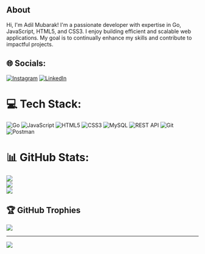 ## About
Hi, I'm Adil Mubarak! I'm a passionate developer with expertise in Go, JavaScript, HTML5, and CSS3. I enjoy building efficient and scalable web applications. My goal is to continually enhance my skills and contribute to impactful projects.


## 🌐 Socials:
[![Instagram](https://img.shields.io/badge/Instagram-%23E4405F.svg?logo=Instagram&logoColor=white)](https://instagram.com/adl.mubrk) [![LinkedIn](https://img.shields.io/badge/LinkedIn-%230077B5.svg?logo=linkedin&logoColor=white)](https://linkedin.com/in/adil-mubarak) 

# 💻 Tech Stack:
![Go](https://img.shields.io/badge/go-%2300ADD8.svg?style=for-the-badge&logo=go&logoColor=white) 
![JavaScript](https://img.shields.io/badge/javascript-%23323330.svg?style=for-the-badge&logo=javascript&logoColor=%23F7DF1E) 
![HTML5](https://img.shields.io/badge/html5-%23E34F26.svg?style=for-the-badge&logo=html5&logoColor=white) 
![CSS3](https://img.shields.io/badge/css3-%231572B6.svg?style=for-the-badge&logo=css3&logoColor=white) 
![MySQL](https://img.shields.io/badge/mysql-%2300f.svg?style=for-the-badge&logo=mysql&logoColor=white) 
![REST API](https://img.shields.io/badge/restapi-%23000000.svg?style=for-the-badge&logo=fastapi&logoColor=white) 
![Git](https://img.shields.io/badge/git-%23F05033.svg?style=for-the-badge&logo=git&logoColor=white) 
![Postman](https://img.shields.io/badge/Postman-FF6C37?style=for-the-badge&logo=postman&logoColor=white)

# 📊 GitHub Stats:
![](https://github-readme-stats.vercel.app/api?username=adil-mubarak&theme=dark&hide_border=false&include_all_commits=false&count_private=false)<br/>
![](https://github-readme-streak-stats.herokuapp.com/?user=adil-mubarak&theme=dark&hide_border=false)<br/>
![](https://github-readme-stats.vercel.app/api/top-langs/?username=adil-mubarak&theme=dark&hide_border=false&include_all_commits=false&count_private=false&layout=compact)

## 🏆 GitHub Trophies
![](https://github-profile-trophy.vercel.app/?username=adil-mubarak&theme=radical&no-frame=false&no-bg=true&margin-w=4)

---
[![](https://visitcount.itsvg.in/api?id=adil-mubarak&icon=0&color=0)](https://visitcount.itsvg.in)

<!-- Proudly created with GPRM ( https://gprm.itsvg.in ) -->
